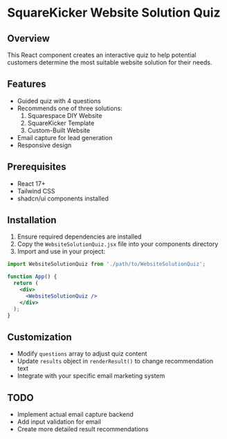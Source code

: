 # SquareKicker Website Solution Quiz

## Overview
This React component creates an interactive quiz to help potential customers determine the most suitable website solution for their needs.

## Features
- Guided quiz with 4 questions
- Recommends one of three solutions:
  1. Squarespace DIY Website
  2. SquareKicker Template
  3. Custom-Built Website
- Email capture for lead generation
- Responsive design

## Prerequisites
- React 17+
- Tailwind CSS
- shadcn/ui components installed

## Installation
1. Ensure required dependencies are installed
2. Copy the `WebsiteSolutionQuiz.jsx` file into your components directory
3. Import and use in your project:

```jsx
import WebsiteSolutionQuiz from './path/to/WebsiteSolutionQuiz';

function App() {
  return (
    <div>
      <WebsiteSolutionQuiz />
    </div>
  );
}
```

## Customization
- Modify `questions` array to adjust quiz content
- Update `results` object in `renderResult()` to change recommendation text
- Integrate with your specific email marketing system

## TODO
- Implement actual email capture backend
- Add input validation for email
- Create more detailed result recommendations
